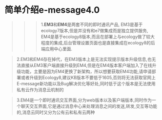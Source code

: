# 简单介绍e-message4.0

>>> 1.**EM3**和**EM4**是两套不同的即时通讯产品,
>> EM3是基于ecology7版本,但是并没有和e7做集成而是独立提供服务,
> EM4是基于ecology8版本,而且在部署上与ecology做了较大程度的集成,后台管理设置页面也是直接集成在ecology8的后端应用中心里面.

> 2.EM3和EM4存在掉代，在EM3版本上是无法实现提示版本升级信息,也无法直接从EM3客户端直接升级到EM4,但是在EM4版本客户端加入了在线升级功能，主要是因为EM4更换了新架构，所以想要获取EM4功能,请申请部署或者升级到Ecology8,建议KB版本不要低于1605,否则将无法获取官网上E-message新功能以及Bug解决优化等好处,同时低于这个版本是无法使用私有云作为消息云机制的

> 3.EM4是一个即时通讯交互界面,分为web版本以及客户端版本,同时作为一个聊天交互界面,它是通过消息中心来处理消息之间的发送,转发,交互等功能的,消息云同时又分为公有云和私有云两种

   